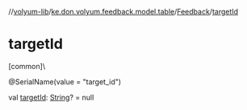 //[volyum-lib](../../../index.md)/[ke.don.volyum.feedback.model.table](../index.md)/[Feedback](index.md)/[targetId](target-id.md)

# targetId

[common]\

@SerialName(value = &quot;target_id&quot;)

val [targetId](target-id.md): [String](https://kotlinlang.org/api/core/kotlin-stdlib/kotlin/-string/index.html)? = null
